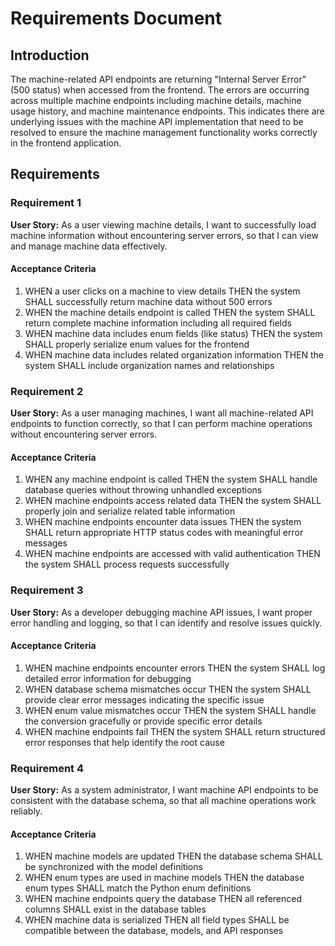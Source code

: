 # Requirements Document

## Introduction

The machine-related API endpoints are returning "Internal Server Error" (500 status) when accessed from the frontend. The errors are occurring across multiple machine endpoints including machine details, machine usage history, and machine maintenance endpoints. This indicates there are underlying issues with the machine API implementation that need to be resolved to ensure the machine management functionality works correctly in the frontend application.

## Requirements

### Requirement 1

**User Story:** As a user viewing machine details, I want to successfully load machine information without encountering server errors, so that I can view and manage machine data effectively.

#### Acceptance Criteria

1. WHEN a user clicks on a machine to view details THEN the system SHALL successfully return machine data without 500 errors
2. WHEN the machine details endpoint is called THEN the system SHALL return complete machine information including all required fields
3. WHEN machine data includes enum fields (like status) THEN the system SHALL properly serialize enum values for the frontend
4. WHEN machine data includes related organization information THEN the system SHALL include organization names and relationships

### Requirement 2

**User Story:** As a user managing machines, I want all machine-related API endpoints to function correctly, so that I can perform machine operations without encountering server errors.

#### Acceptance Criteria

1. WHEN any machine endpoint is called THEN the system SHALL handle database queries without throwing unhandled exceptions
2. WHEN machine endpoints access related data THEN the system SHALL properly join and serialize related table information
3. WHEN machine endpoints encounter data issues THEN the system SHALL return appropriate HTTP status codes with meaningful error messages
4. WHEN machine endpoints are accessed with valid authentication THEN the system SHALL process requests successfully

### Requirement 3

**User Story:** As a developer debugging machine API issues, I want proper error handling and logging, so that I can identify and resolve issues quickly.

#### Acceptance Criteria

1. WHEN machine endpoints encounter errors THEN the system SHALL log detailed error information for debugging
2. WHEN database schema mismatches occur THEN the system SHALL provide clear error messages indicating the specific issue
3. WHEN enum value mismatches occur THEN the system SHALL handle the conversion gracefully or provide specific error details
4. WHEN machine endpoints fail THEN the system SHALL return structured error responses that help identify the root cause

### Requirement 4

**User Story:** As a system administrator, I want machine API endpoints to be consistent with the database schema, so that all machine operations work reliably.

#### Acceptance Criteria

1. WHEN machine models are updated THEN the database schema SHALL be synchronized with the model definitions
2. WHEN enum types are used in machine models THEN the database enum types SHALL match the Python enum definitions
3. WHEN machine endpoints query the database THEN all referenced columns SHALL exist in the database tables
4. WHEN machine data is serialized THEN all field types SHALL be compatible between the database, models, and API responses